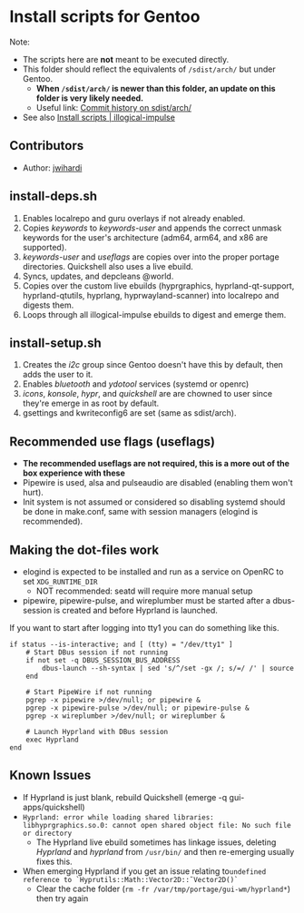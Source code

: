 # Install scripts for Gentoo

Note:
- The scripts here are **not** meant to be executed directly.
- This folder should reflect the equivalents of `/sdist/arch/` but under Gentoo.
  - **When `/sdist/arch/` is newer than this folder, an update on this folder is very likely needed.**
  - Useful link: [Commit history on sdist/arch/](https://github.com/end-4/dots-hyprland/commits/main/sdist/arch)
- See also [Install scripts | illogical-impulse](https://ii.clsty.link/en/dev/inst-script/)

## Contributors
- Author: [jwihardi](https://github.com/jwihardi)


## install-deps.sh
1. Enables localrepo and guru overlays if not already enabled.
2. Copies _keywords_ to _keywords-user_ and appends the correct unmask keywords for the user's architecture (adm64, arm64, and x86 are supported).
3. _keywords-user_ and _useflags_ are copies over into the proper portage directories. Quickshell also uses a live ebuild.
4. Syncs, updates, and depcleans @world.
5. Copies over the custom live ebuilds (hyprgraphics, hyprland-qt-support, hyprland-qtutils, hyprlang, hyprwayland-scanner) into localrepo and digests them.
6. Loops through all illogical-impulse ebuilds to digest and emerge them.

## install-setup.sh
1. Creates the _i2c_ group since Gentoo doesn't have this by default, then adds the user to it.
2. Enables _bluetooth_ and _ydotool_ services (systemd or openrc)
3. _icons_, _konsole_, _hypr_, and _quickshell_ are are chowned to user since they're emerge in as root by default.
4. gsettings and kwriteconfig6 are set (same as sdist/arch).

## Recommended use flags (useflags)
- **The recommended useflags are not required, this is a more out of the box experience with these**
- Pipewire is used, alsa and pulseaudio are disabled (enabling them won't hurt).
- Init system is not assumed or considered so disabling systemd should be done in make.conf, same with session managers (elogind is recommended).

## Making the dot-files work
- elogind is expected to be installed and run as a service on OpenRC to set ```XDG_RUNTIME_DIR```
  - NOT recommended: seatd will require more manual setup
- pipewire, pipewire-pulse, and wireplumber must be started after a dbus-session is created and before Hyprland is launched.

If you want to start after logging into tty1 you can do something like this.
```fish
if status --is-interactive; and [ (tty) = "/dev/tty1" ]
    # Start DBus session if not running
    if not set -q DBUS_SESSION_BUS_ADDRESS
        dbus-launch --sh-syntax | sed 's/^/set -gx /; s/=/ /' | source
    end

    # Start PipeWire if not running
    pgrep -x pipewire >/dev/null; or pipewire &
    pgrep -x pipewire-pulse >/dev/null; or pipewire-pulse &
    pgrep -x wireplumber >/dev/null; or wireplumber &

    # Launch Hyprland with DBus session
    exec Hyprland
end
```

## Known Issues
- If Hyprland is just blank, rebuild Quickshell (emerge -q gui-apps/quickshell)
- ```Hyprland: error while loading shared libraries: libhyprgraphics.so.0: cannot open shared object file: No such file or directory```
  - The Hyprland live ebuild sometimes has linkage issues, deleting _Hyprland_ and _hyprland_ from ```/usr/bin/``` and then re-emerging usually fixes this.
- When emerging Hyprland if you get an issue relating to```undefined reference to `Hyprutils::Math::Vector2D::˜Vector2D()` ```
  - Clear the cache folder (```rm -fr /var/tmp/portage/gui-wm/hyprland*```) then try again
